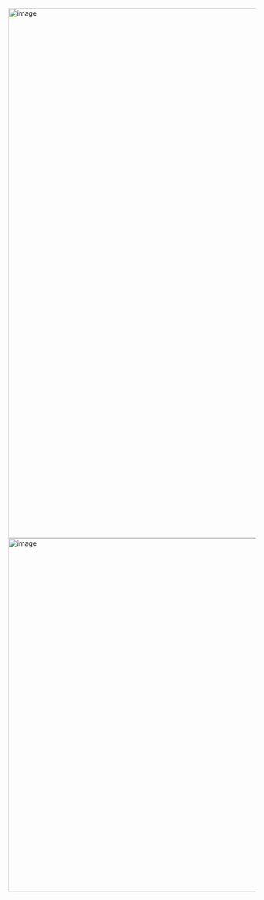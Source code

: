 <img width="1920" height="1080" alt="image" src="https://github.com/user-attachments/assets/6bfea77d-1458-4b2a-a39c-35c47854868b" />
<img width="1280" height="720" alt="image" src="https://github.com/user-attachments/assets/6d666f6c-a81d-4a44-8166-a7521b9a8f0e" />
